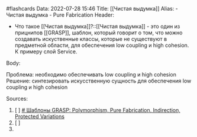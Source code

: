#flashcards
Data: 2022-07-28 15:46
Title: [[Чистая выдумка]]
Alias:
	- Чистая выдумка
	- Pure Fabrication
Header:
- Что такое [[Чистая выдумка]]?::[[Чистая выдумка]] - это один из прицнипов [[GRASP]], шаблон, который говорит о том, что можно создавать искуственные классы, которые не существуют в предметной области, для обеспечения low coupling и high cohesion.  К примеру слой Service.
<!--SR:!2023-11-03,10,290-->

Body:


Проблема: необходимо обеспечивать low coupling и high cohesion
Решение: синтезировать искусственную сущность для обеспечения low
coupling и high cohesion

Sources:
1) [ ] [# Шаблоны GRASP: Polymorphism, Pure Fabrication, Indirection, Protected Variations](https://habr.com/ru/company/otus/blog/521476/)
2) [ ] []()
3) 
